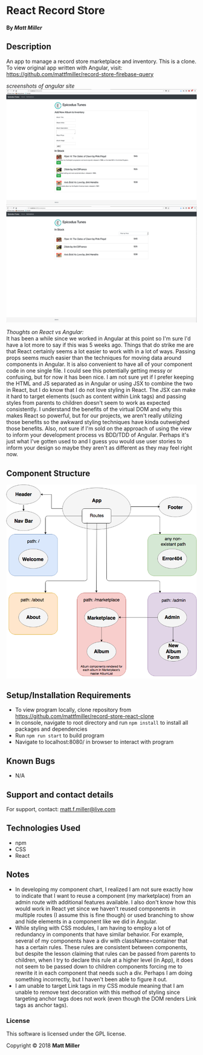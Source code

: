 
# React Record Store

#### By _**Matt Miller**_

## Description

An app to manage a record store marketplace and inventory. This is a clone. To view original app written with Angular, visit: https://github.com/mattfmiller/record-store-firebase-query

_screenshots of angular site_
<br>
<img src="./src/assets/images/angular1.png">
<img src="./src/assets/images/angular2.png">

_Thoughts on React vs Angular:_
<br>
It has been a while since we worked in Angular at this point so I'm sure I'd have a lot more to say if this was 5 weeks ago. Things that do strike me are that React certainly seems a lot easier to work with in a lot of ways. Passing props seems much easier than the techniques for moving data around components in Angular. It is also convenient to have all of your component code in one single file. I could see this potentially getting messy or confusing, but for now it has been nice. I am not sure yet if I prefer keeping the HTML and JS separated as in Angular or using JSX to combine the two in React, but I do know that I do not love styling in React. The JSX can make it hard to target elements (such as content within Link tags) and passing styles from parents to children doesn't seem to work as expected consistently. I understand the benefits of the virtual DOM and why this makes React so powerful, but for our projects, we aren't really utilizing those benefits so the awkward styling techniques have kinda outweighed those benefits. Also, not sure if I'm sold on the approach of using the view to inform your development process vs BDD/TDD of Angular. Perhaps it's just what I've gotten used to and I guess you would use user stories to inform your design so maybe they aren't as different as they may feel right now.

## Component Structure
<img src="./src/assets/images/component-chart.png">

## Setup/Installation Requirements
* To view program locally, clone repository from https://github.com/mattfmiller/record-store-react-clone
* In console, navigate to root directory and run `npm install` to install all packages and dependencies
* Run `npm run start` to build program
* Navigate to localhost:8080/ in browser to interact with program

## Known Bugs

* N/A

## Support and contact details

For support, contact: matt.f.miller@live.com

## Technologies Used

* npm
* CSS
* React

## Notes
* In developing my component chart, I realized I am not sure exactly how to indicate that I want to reuse a component (my marketplace) from an admin route with additional features available. I also don't know how this would work in React yet since we haven't reused components in multiple routes (I assume this is fine though) or used branching to show and hide elements in a component like we did in Angular.
* While styling with CSS modules, I am having to employ a lot of redundancy in components that have similar behavior. For example, several of my components have a div with className=container that has a certain rules. These rules are consistent between components, but despite the lesson claiming that rules can be passed from parents to children, when I try to declare this rule at a higher level (in App), it does not seem to be passed down to children components forcing me to rewrite it in each component that needs such a div. Perhaps I am doing something incorrectly, but I haven't been able to figure it out.
* I am unable to target Link tags in my CSS module meaning that I am unable to remove text decoration with this method of styling since targeting anchor tags does not work (even though the DOM renders Link tags as anchor tags).

### License

This software is licensed under the GPL license.

Copyright © 2018 **Matt Miller**
